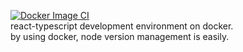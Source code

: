 [![Docker Image CI](https://github.com/shunak/docker-react-typescript-development-environment/workflows/Docker%20Image%20CI/badge.svg)](https://github.com/shunak/docker-react-typescript-development-environment/actions?query=workflow%3A%22Docker+Image+CI%22)<br>
react-typescript development environment on docker. <br>
by using docker, node version management is easily.
